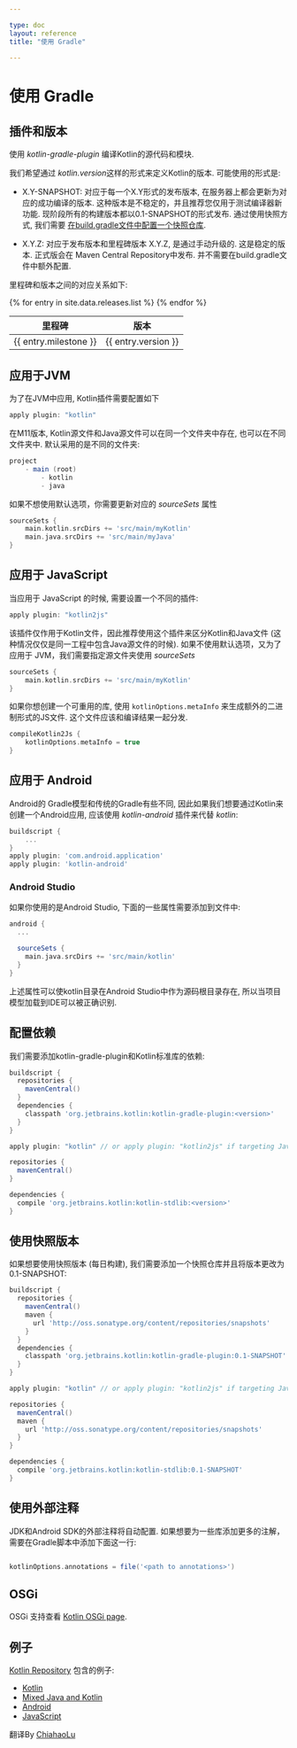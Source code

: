 ```yaml
---

type: doc
layout: reference
title: "使用 Gradle"

---
```


# 使用 Gradle

## 插件和版本

使用 *kotlin-gradle-plugin* 编译Kotlin的源代码和模块.

我们希望通过 *kotlin.version*这样的形式来定义Kotlin的版本. 可能使用的形式是:

* X.Y-SNAPSHOT: 对应于每一个X.Y形式的发布版本, 在服务器上都会更新为对应的成功编译的版本. 这种版本是不稳定的，并且推荐您仅用于测试编译器新功能. 现阶段所有的构建版本都以0.1-SNAPSHOT的形式发布. 通过使用快照方式, 我们需要 [在build.gradle文件中配置一个快照仓库](#using-snapshot-versions).

* X.Y.Z: 对应于发布版本和里程碑版本 X.Y.Z, 是通过手动升级的. 这是稳定的版本. 正式版会在 Maven Central Repository中发布. 并不需要在build.gradle文件中额外配置.

里程碑和版本之间的对应关系如下:

<table>
<thead>
<tr>
  <th>里程碑</th>
  <th>版本</th>
</tr>
</thead>
<tbody>
{% for entry in site.data.releases.list %}
<tr>
  <td>{{ entry.milestone }}</td>
  <td>{{ entry.version }}</td>
</tr>
{% endfor %}
</tbody>
</table>

## 应用于JVM

为了在JVM中应用, Kotlin插件需要配置如下

``` groovy
apply plugin: "kotlin"
```

在M11版本, Kotlin源文件和Java源文件可以在同一个文件夹中存在, 也可以在不同文件夹中. 默认采用的是不同的文件夹:

``` groovy
project
    - main (root)
        - kotlin
        - java
```

如果不想使用默认选项，你需要更新对应的 *sourceSets* 属性

``` groovy
sourceSets {
    main.kotlin.srcDirs += 'src/main/myKotlin'
    main.java.srcDirs += 'src/main/myJava'
}
```

## 应用于 JavaScript

当应用于 JavaScript 的时候, 需要设置一个不同的插件:

``` groovy
apply plugin: "kotlin2js"
```

该插件仅作用于Kotlin文件，因此推荐使用这个插件来区分Kotlin和Java文件 (这种情况仅仅是同一工程中包含Java源文件的时候). 如果不使用默认选项，又为了应用于 JVM，我们需要指定源文件夹使用 *sourceSets*

``` groovy
sourceSets {
    main.kotlin.srcDirs += 'src/main/myKotlin'
}
```

如果你想创建一个可重用的库, 使用 `kotlinOptions.metaInfo` 来生成额外的二进制形式的JS文件.
这个文件应该和编译结果一起分发.

``` groovy
compileKotlin2Js {
	kotlinOptions.metaInfo = true
}
```


## 应用于 Android

Android的 Gradle模型和传统的Gradle有些不同, 因此如果我们想要通过Kotlin来创建一个Android应用, 应该使用
*kotlin-android* 插件来代替 *kotlin*:

``` groovy
buildscript {
    ...
}
apply plugin: 'com.android.application'
apply plugin: 'kotlin-android'
```

### Android Studio

如果你使用的是Android Studio, 下面的一些属性需要添加到文件中:

``` groovy
android {
  ...

  sourceSets {
    main.java.srcDirs += 'src/main/kotlin'
  }
}
```

上述属性可以使kotlin目录在Android Studio中作为源码根目录存在, 所以当项目模型加载到IDE可以被正确识别.



## 配置依赖

我们需要添加kotlin-gradle-plugin和Kotlin标准库的依赖:

``` groovy
buildscript {
  repositories {
    mavenCentral()
  }
  dependencies {
    classpath 'org.jetbrains.kotlin:kotlin-gradle-plugin:<version>'
  }
}

apply plugin: "kotlin" // or apply plugin: "kotlin2js" if targeting JavaScript

repositories {
  mavenCentral()
}

dependencies {
  compile 'org.jetbrains.kotlin:kotlin-stdlib:<version>'
}
```

## 使用快照版本

如果想要使用快照版本 (每日构建), 我们需要添加一个快照仓库并且将版本更改为0.1-SNAPSHOT:

``` groovy
buildscript {
  repositories {
    mavenCentral()
    maven {
      url 'http://oss.sonatype.org/content/repositories/snapshots'
    }
  }
  dependencies {
    classpath 'org.jetbrains.kotlin:kotlin-gradle-plugin:0.1-SNAPSHOT'
  }
}

apply plugin: "kotlin" // or apply plugin: "kotlin2js" if targeting JavaScript

repositories {
  mavenCentral()
  maven {
    url 'http://oss.sonatype.org/content/repositories/snapshots'
  }
}

dependencies {
  compile 'org.jetbrains.kotlin:kotlin-stdlib:0.1-SNAPSHOT'
}
```


## 使用外部注释

JDK和Android SDK的外部注释将自动配置. 如果想要为一些库添加更多的注解，需要在Gradle脚本中添加下面这一行:

``` groovy

kotlinOptions.annotations = file('<path to annotations>')
```


## OSGi

OSGi 支持查看 [Kotlin OSGi page](kotlin-osgi.html).

## 例子

[Kotlin Repository](https://github.com/jetbrains/kotlin) 包含的例子:

* [Kotlin](https://github.com/JetBrains/kotlin-examples/tree/master/gradle/hello-world)
* [Mixed Java and Kotlin](https://github.com/JetBrains/kotlin-examples/tree/master/gradle/mixed-java-kotlin-hello-world)
* [Android](https://github.com/JetBrains/kotlin-examples/tree/master/gradle/android-mixed-java-kotlin-project)
* [JavaScript](https://github.com/JetBrains/kotlin/tree/master/libraries/tools/kotlin-gradle-plugin/src/test/resources/testProject/kotlin2JsProject)

翻译By [ChiahaoLu](https://github.com/chiahaolu)
